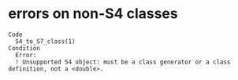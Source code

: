 # errors on non-S4 classes

    Code
      S4_to_S7_class(1)
    Condition
      Error:
      ! Unsupported S4 object: must be a class generator or a class definition, not a <double>.

